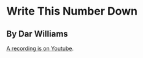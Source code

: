 # Write This Number Down

## By Dar Williams

[A recording is on Youtube](https://www.youtube.com/watch?v=_UVLghY2ucs).